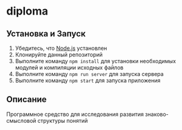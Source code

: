 # diploma

## Установка и Запуск

1. Убедитесь, что [Node.js](https://nodejs.org/) установлен
2. Клонируйте данный репозиторий
3. Выполните команду `npm install` для установки необходимых модулей и компиляции исходных файлов
4. Выполните команду `npm run server` для запуска сервера
5. Выполните команду `npm start` для запуска приложения

## Описание

Программное средство для исследования развития знаково-смысловой структуры понятий